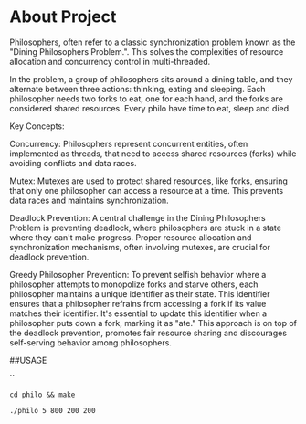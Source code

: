# About Project
Philosophers, often refer to a classic synchronization problem known as the "Dining Philosophers Problem.". This solves the complexities of resource allocation and concurrency control in multi-threaded.

In the problem, a group of philosophers sits around a dining table, and they alternate between three actions: thinking, eating and sleeping. Each philosopher needs two forks to eat, one for each hand, and the forks are considered shared resources. Every philo have time to eat, sleep and died. 



Key Concepts:

Concurrency: Philosophers represent concurrent entities, often implemented as threads, that need to access shared resources (forks) while avoiding conflicts and data races.

Mutex: Mutexes are used to protect shared resources, like forks, ensuring that only one philosopher can access a resource at a time. This prevents data races and maintains synchronization.

Deadlock Prevention: A central challenge in the Dining Philosophers Problem is preventing deadlock, where philosophers are stuck in a state where they can't make progress. Proper resource allocation and synchronization mechanisms, often involving mutexes, are crucial for deadlock prevention.

Greedy Philosopher Prevention: To prevent selfish behavior where a philosopher attempts to monopolize forks and starve others, each philosopher maintains a unique identifier as their state. This identifier ensures that a philosopher refrains from accessing a fork if its value matches their identifier. It's essential to update this identifier when a philosopher puts down a fork, marking it as "ate." This approach is on top of the deadlock prevention, promotes fair resource sharing and discourages self-serving behavior among philosophers.



##USAGE

``
```
cd philo && make

```

` ./philo 5 800 200 200 `


